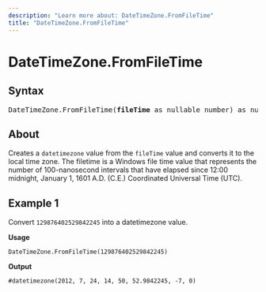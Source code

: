 ```yaml
---
description: "Learn more about: DateTimeZone.FromFileTime"
title: "DateTimeZone.FromFileTime"
---
```

# DateTimeZone.FromFileTime

## Syntax

<pre>
DateTimeZone.FromFileTime(<b>fileTime</b> as nullable number) as nullable datetimezone  
</pre>
  
## About

Creates a `datetimezone` value from the `fileTime` value and converts it to the local time zone. The filetime is a Windows file time value that represents the number of 100-nanosecond intervals that have elapsed since 12:00 midnight, January 1, 1601 A.D. (C.E.) Coordinated Universal Time (UTC).

## Example 1

Convert `129876402529842245` into a datetimezone value.

**Usage**

```powerquery-m
DateTimeZone.FromFileTime(129876402529842245)
```

**Output**

`#datetimezone(2012, 7, 24, 14, 50, 52.9842245, -7, 0)`
